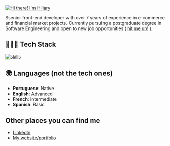 <a href="https://hillarysousa.com.br" target="_blank"><img src="https://readme-typing-svg.demolab.com?font=Yeseva+One&size=30&duration=3000&pause=2000&color=BA7F3B&background=FDFBF8&center=true&vCenter=true&width=450&height=80&lines=Hi+there!+I'm+Hillary+%3A)" alt="Hi there! I'm Hillary" /></a>

Ssenior front-end developer with over 7 years of experience in e-commerce and financial market projects. Currently pursuing a postgraduate degree in Software Engineering and open to new job opportunities ( <a href="mailto:contato@hillarysousa.com.br">hit me up!</a> ).

## 👩🏽‍💻 Tech Stack
![skills](https://skillicons.dev/icons?i=js,ts,react,nodejs,html,css,sass,php,wordpress,mysql,md,git,figma,bash,vscode&theme=light)

## 🌍 Languages (not the tech ones)
- **Portuguese**: Native
- **English**: Advanced
- **French**: Intermediate
- **Spanish**: Basic

## Other places you can find me
- [LinkedIn](https://www.linkedin.com/in/hillarysousa)
- [My website/portfolio](https://hillarysousa.com.br/)
